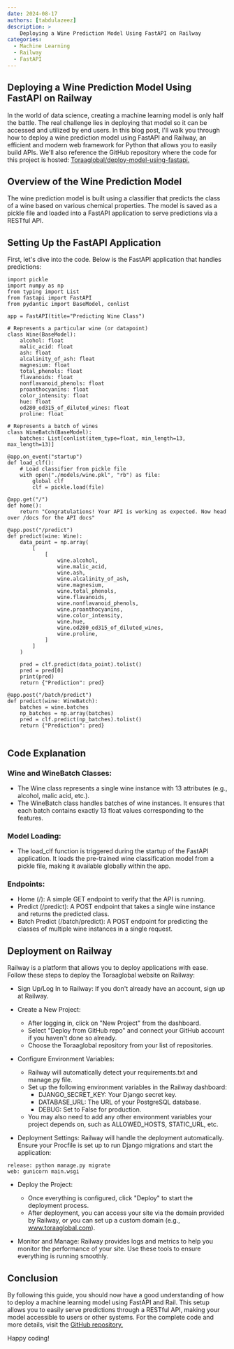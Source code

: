 ```yaml
---
date: 2024-08-17
authors: [tabdulazeez]
description: >
    Deploying a Wine Prediction Model Using FastAPI on Railway
categories:
  - Machine Learning
  - Railway
  - FastAPI 
---
```


## Deploying a Wine Prediction Model Using FastAPI on Railway
In the world of data science, creating a machine learning model is only half the battle. The real challenge lies in deploying that model so it can be accessed and utilized by end users. In this blog post, I'll walk you through how to deploy a wine prediction model using FastAPI and Railway, an efficient and modern web framework for Python that allows you to easily build APIs. We'll also reference the GitHub repository where the code for this project is hosted: [Toraaglobal/deploy-model-using-fastapi.](https://github.com/toraaglobal/deploy-model-using-fastapi)

<!-- more -->

## Overview of the Wine Prediction Model
The wine prediction model is built using a classifier that predicts the class of a wine based on various chemical properties. The model is saved as a pickle file and loaded into a FastAPI application to serve predictions via a RESTful API.


## Setting Up the FastAPI Application
First, let's dive into the code. Below is the FastAPI application that handles predictions:

```
import pickle
import numpy as np
from typing import List
from fastapi import FastAPI
from pydantic import BaseModel, conlist

app = FastAPI(title="Predicting Wine Class")

# Represents a particular wine (or datapoint)
class Wine(BaseModel):
    alcohol: float
    malic_acid: float
    ash: float
    alcalinity_of_ash: float
    magnesium: float
    total_phenols: float
    flavanoids: float
    nonflavanoid_phenols: float
    proanthocyanins: float
    color_intensity: float
    hue: float
    od280_od315_of_diluted_wines: float
    proline: float

# Represents a batch of wines
class WineBatch(BaseModel):
    batches: List[conlist(item_type=float, min_length=13, max_length=13)]

@app.on_event("startup")
def load_clf():
    # Load classifier from pickle file
    with open("./models/wine.pkl", "rb") as file:
        global clf
        clf = pickle.load(file)

@app.get("/")
def home():
    return "Congratulations! Your API is working as expected. Now head over /docs for the API docs"

@app.post("/predict")
def predict(wine: Wine):
    data_point = np.array(
        [
            [
                wine.alcohol,
                wine.malic_acid,
                wine.ash,
                wine.alcalinity_of_ash,
                wine.magnesium,
                wine.total_phenols,
                wine.flavanoids,
                wine.nonflavanoid_phenols,
                wine.proanthocyanins,
                wine.color_intensity,
                wine.hue,
                wine.od280_od315_of_diluted_wines,
                wine.proline,
            ]
        ]
    )

    pred = clf.predict(data_point).tolist()
    pred = pred[0]
    print(pred)
    return {"Prediction": pred}

@app.post("/batch/predict")
def predict(wine: WineBatch):
    batches = wine.batches
    np_batches = np.array(batches)
    pred = clf.predict(np_batches).tolist()
    return {"Prediction": pred}


```

## Code Explanation

### Wine and WineBatch Classes:

- The Wine class represents a single wine instance with 13 attributes (e.g., alcohol, malic acid, etc.).
- The WineBatch class handles batches of wine instances. It ensures that each batch contains exactly 13 float values corresponding to the features.


### Model Loading:
- The load_clf function is triggered during the startup of the FastAPI application. It loads the pre-trained wine classification model from a pickle file, making it available globally within the app.

### Endpoints:
- Home (/): A simple GET endpoint to verify that the API is running.
- Predict (/predict): A POST endpoint that takes a single wine instance and returns the predicted class.
- Batch Predict (/batch/predict): A POST endpoint for predicting the classes of multiple wine instances in a single request.


## Deployment on Railway
Railway is a platform that allows you to deploy applications with ease. Follow these steps to deploy the Toraaglobal website on Railway:

- Sign Up/Log In to Railway: If you don't already have an account, sign up at Railway.

- Create a New Project:

    - After logging in, click on "New Project" from the dashboard.
    - Select "Deploy from GitHub repo" and connect your GitHub account if you haven't done so already.
    - Choose the Toraaglobal repository from your list of repositories.


- Configure Environment Variables:
    - Railway will automatically detect your requirements.txt and manage.py file.
    - Set up the following environment variables in the Railway dashboard:
        - DJANGO_SECRET_KEY: Your Django secret key.
        - DATABASE_URL: The URL of your PostgreSQL database.
        - DEBUG: Set to False for production.
    - You may also need to add any other environment variables your project depends on, such as ALLOWED_HOSTS, STATIC_URL, etc.

- Deployment Settings:
Railway will handle the deployment automatically. Ensure your Procfile is set up to run Django migrations and start the application:
```
release: python manage.py migrate
web: gunicorn main.wsgi
```

- Deploy the Project:
    - Once everything is configured, click "Deploy" to start the deployment process.
    - After deployment, you can access your site via the domain provided by Railway, or you can set up a custom domain (e.g., www.toraaglobal.com).

- Monitor and Manage:
Railway provides logs and metrics to help you monitor the performance of your site. Use these tools to ensure everything is running smoothly.

## Conclusion

By following this guide, you should now have a good understanding of how to deploy a machine learning model using FastAPI and Rail. This setup allows you to easily serve predictions through a RESTful API, making your model accessible to users or other systems. For the complete code and more details, visit the [GitHub repository.](https://github.com/toraaglobal/deploy-model-using-fastapi)

Happy coding!